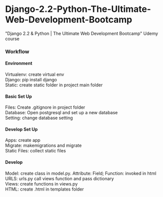 # Django-2.2-Python-The-Ultimate-Web-Development-Bootcamp
"Django 2.2 &amp; Python | The Ultimate Web Development Bootcamp" Udemy course

### Workflow
#### Environment
Virtualenv: create virtual env
<br/>Django: pip install django
<br/>Static: create static folder in project main folder

#### Basic Set Up
Files: Create .gitignore in project folder
<br/>Database: Open postgresql and set up a new database
<br/>Setting: change database setting

#### Develop Set Up
Apps: create app
<br/>Migrate: makemigrations and migrate
<br/>Static Files: collect static files

#### Develop
Model: create class in model.py. Attribute: Field; Function: invoked in html
<br/>URLS: urls.py call views function and pass dictionary
<br/>Views: create functions in views.py
<br/>HTML: create .html in templates folder
